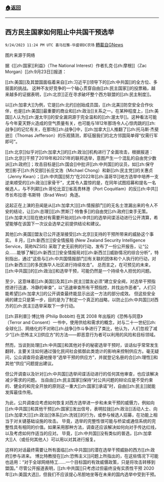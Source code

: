 ###  [:house:返回](README.md)
---


## 西方民主国家如何阻止中共国干预选举
`9/24/2023 11:24 PM UTC 喜马拉雅-华盛顿DC农场` [轉載自GNews](https://gnews.org/articles/1735606)

 图片来源于网络

据《[[zh:国家]]利益》（The National Interest）作者扎克·[[zh:摩根]]（Zac Morgan）[[zh:9月23日]]报道：

[[zh:美国]]及其盟国面临着来自[[zh:习近平]]领导下的[[zh:中共国]]的全方位、多层面的挑战。 这种不友好竞争的一个轴心贯穿自由[[zh:民主国家]]的投票箱，越来越多的证据表明，[[zh:北京]]正在寻求破坏整个西方联盟的[[zh:民主制度]]。

以[[zh:加拿大]]为例，它是[[zh:北约]]创始成员国，[[zh:北美]]防空安全合作伙伴，也是[[zh:美国]]最重要的商业和[[zh:政治]]关系之一。在某种程度上，[[zh:美国]]人认为[[zh:渥太华]]的安全漏洞源于完全温和的[[zh:渥太华]]。这种看法可能与今年夏天野火造成的空气质量有关，也可能与1812年那场令人心惊肉跳的[[zh:战争]]的记忆有关，在那场[[zh:战争]]中，[[zh:加拿大]]人推翻了[[zh:托马斯·杰斐逊]]（Thomas Jefferson）的乐观猜测，即征服我们的北方邻国简单得“仅需行军即可”。

[[zh:北京]]似乎对[[zh:加拿大]]的[[zh:政治]]机构进行了全面攻击，根据报道：[[zh:北京]]干预了2019年和2021年的联邦选举，意图产生一个混乱的自由党少数派[[zh:政府]]；攻击目标是[[zh:国会]]中批评[[zh:中共国]]的议员，如[[zh:保守党]]影子[[zh:外交部]]长庄文浩（Michael Chong）和新[[zh:民主党]]的关惠贞（Jenny Kwan）；[[zh:中共国]]努力“在2022年[[zh:温哥华]]地方选举中培养一支逆来顺受的[[zh:政治]]家骨干”，尤其令人震惊的是，在同年试图招募和提名一名候选人，与不列颠[[zh:哥伦比亚]]省高贵林港（Port Coquitlam）的反[[zh:中共]]市长布拉德·韦斯特（Brad West）角逐。

这起正在上演的丑闻是从[[zh:加拿大]][[zh:情报部门]]的无名士泄漏出来的令人不安的结论，让[[zh:总理]][[zh:贾斯汀·特鲁多]]的自由党[[zh:政府]]束手无策。[[zh:加拿大]]现在绝对有需要开始对[[zh:中共]]的选举间谍活动进行公开清算，希望能够在该国下一次议会选举之前提供结论和建议。

其他[[zh:美国]]盟友已公开逐渐接受[[zh:北京]]支持的干预所带来的威胁这个事实。 8 月，[[zh:新西兰]]安全情报局 (New Zealand Security Intelligence Service，简称NZSIS) 采取了史无前例的行动，发布了一份公开报告，让“公众……能够了解[[zh:新西兰]]安全情报局对[[zh:新西兰]]威胁情况的综合分析”，特别指出，通过“这些与[[zh:中共国情报部门]]有关联的团体和个人执行的行动，对[[zh:新西兰]]的多民族华人社区进行持续攻击”。 总而言之，在可预见的未来，[[zh:中共国]]的[[zh:政治]]和选举干预，可能仍然是一个持续令人担忧的问题。

至少，这意味着[[zh:美国]]及其[[zh:民主]]盟友必须“建立安全阀，对选举干预指控进行迅速、冷静的审查”，以“迅速审查所有干预指控，并找出作恶者”。人们只能希望[[zh:加拿大]]的公开调查最终能显示出这一方法的部分成效。 但这些安全阀的建立只是第一步，目的是为了制定一个真正的战略，以防止[[zh:中共国]]对西方的[[zh:民主]]选举采取下一步行动。

[[zh:菲利普]]·博比特 (Philip Bobbitt) 在其 2008 年出版的《恐怖与同意》（Terror and Consent）一书中，使用供给和需求的概念，对与二十一世纪[[zh:全球化]]、网络化的不对称[[zh:战争]]作斗争进行了类比，他认为，人们忽视了减少“[[zh:恐怖主义]]供应方”的方法——即恶意行为者可以利用的风险和目标领域。

然而，当谈到处理[[zh:中共国]]和其他对手的秘密选举干预时，谈话似乎常常发生翻转，主要关注如何通过强化民间社会抵御此类诡计的影响来控制供应方。毫无疑问，公众调查将会遍地搜寻“选举干预的供应方”，并就登记名册的合[[zh:理性]]和其他“供应”问题提出建议。

但公开调查以及针对[[zh:中共国]]选举间谍活动进行的任何其他审查，也应该解决减少需求的问题。 当自由[[zh:民主国家]]保持“对公共问题的辩论应是不受约束的、健全的和完全开放的原则这一重大[[zh:国家]]承诺”时，自由[[zh:民主]]就能发挥最佳作用。

为此，公共调查应考虑如何恢复对西方选举进一步和未来干预的威慑力，例如向[[zh:中共国]]和其他干预[[zh:国家]]发出信号，表明拉拢[[zh:政治]]活动人士、向[[zh:加拿大]][[zh:政治]]体系[[zh:洗钱]]的行为，或参与候选人招募，在功能上相当于对关键基础设施的攻击。 毕竟，选举的完整性很可能与桥梁或通信系统的完整性具有相同的价值。如果采用那种方法，调查还应该解决如何向对手传达红线，以及考虑如何作适当的应对。 毕竟，[[zh:中共国]]没有类似的普选，[[zh:加拿大]]人（或任何其他人）可以用以对其进行报复。

这样的对话最终需要让所有面临[[zh:中共国]]的潜在选举干预威胁的西方[[zh:政府]]参与进来。 博比特教授在[[zh:恐怖主义]]问题上所指出的，在这些情况下可能也适用：“对于全球网络特工……一个目标国的有效威慑政策，只是将攻击转移到盟国。” 尽管公开报道表明，[[zh:中共国]]只考虑过但最终没有实质性干预 2020 年[[zh:美国大选]]，但我们不应该提心吊胆地坐等在未来的国内选举中受到干预。
